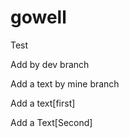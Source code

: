# gowell
Test



Add by dev branch


Add a text by mine branch


Add a text[first]

Add a Text[Second]
